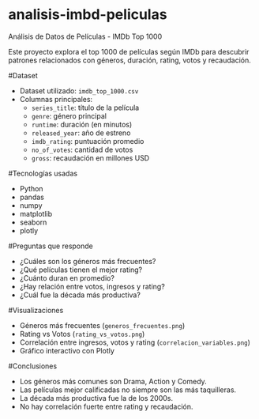 # analisis-imbd-peliculas
Análisis de Datos de Películas - IMDb Top 1000

Este proyecto explora el top 1000 de películas según IMDb para descubrir patrones relacionados con géneros, duración, rating, votos y recaudación.

#Dataset

- Dataset utilizado: `imdb_top_1000.csv`
- Columnas principales:
  - `series_title`: título de la película
  - `genre`: género principal
  - `runtime`: duración (en minutos)
  - `released_year`: año de estreno
  - `imdb_rating`: puntuación promedio
  - `no_of_votes`: cantidad de votos
  - `gross`: recaudación en millones USD

#Tecnologías usadas

- Python
- pandas
- numpy
- matplotlib
- seaborn
- plotly

#Preguntas que responde

- ¿Cuáles son los géneros más frecuentes?
- ¿Qué películas tienen el mejor rating?
- ¿Cuánto duran en promedio?
- ¿Hay relación entre votos, ingresos y rating?
- ¿Cuál fue la década más productiva?

#Visualizaciones

- Géneros más frecuentes (`generos_frecuentes.png`)
- Rating vs Votos (`rating_vs_votos.png`)
- Correlación entre ingresos, votos y rating (`correlacion_variables.png`)
- Gráfico interactivo con Plotly

#Conclusiones

- Los géneros más comunes son Drama, Action y Comedy.
- Las películas mejor calificadas no siempre son las más taquilleras.
- La década más productiva fue la de los 2000s.
- No hay correlación fuerte entre rating y recaudación.
